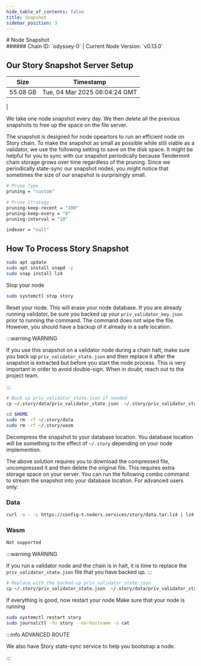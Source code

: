 ```yaml
---
hide_table_of_contents: false
title: Snapshot
sidebar_position: 3
---
```


<div class="h1-with-icon icon-story">
# Node Snapshot
</div>
###### Chain ID: `odyssey-0` | Current Node Version: `v0.13.0`

## Our Story Snapshot Server Setup

| Size   | Timestamp    |
|--------|--------------|
| 55.08 GB | Tue, 04 Mar 2025 06:04:24 GMT  |


We take one node snapshot every day. We then delete all the previous snapshots to free up the space on the file server.

The snapshot is designed for node opeartors to run an efficient node on Story chain. To make the snapshot as small as possible while still viable as a validator, we use the following setting to save on the disk space. It might be helpful for you to sync with our snapshot periodically because Tendermint chain storage grows over time regardless of the pruning. Since we periodically state-sync our snapshot nodes, you might notice that sometimes the size of our snapshot is surprisingly small.

```bash title="app.toml"
# Prune Type
pruning = "custom"

# Prune Strategy
pruning-keep-recent = "100"
pruning-keep-every = "0"
pruning-interval = "10"
```

```bash title="config.toml"
indexer = "null"
```

## How To Process Story Snapshot
```bash
sudo apt update
sudo apt install snapd -y
sudo snap install lz4
```

Stop your node
```bash
sudo systemctl stop story
```
Reset your node. This will erase your node database. If you are already running validator, be sure you backed up your `priv_validator_key.json` prior to running the command. The command does not wipe the file. However, you should have a backup of it already in a safe location.

:::warning WARNING

If you use this snapshot on a validator node during a chain halt, make sure you back up `priv_validator_state.json` and then replace it after the snapshot is extracted but before you start the node process. This is very important in order to avoid double-sign. When in doubt, reach out to the project team.

:::

```bash
# Back up priv_validator_state.json if needed
cp ~/.story/data/priv_validator_state.json  ~/.story/priv_validator_state.json

cd $HOME
sudo rm -rf ~/.story/data
sudo rm -rf ~/.story/wasm
```

Decompress the snapshot to your database location. You database location will be something to the effect of `~/.story` depending on your node implemention.

The above solution requires you to download the compressed file, uncompressed it and then delete the original file. This requires extra storage space on your server. You can run the following combo command to stream the snapshot into your database location. For advanced users only:
### Data
```bash
curl -o - -L https://config-t.noders.services/story/data.tar.lz4 | lz4 -d | tar -x -C ~/.story
```
### Wasm
```bash
Not supported
```

:::warning WARNING

If you run a validator node and the chain is in halt, it is time to replace the `priv_validator_state.json` file that you have backed up.
:::

```bash
# Replace with the backed-up priv_validator_state.json
cp ~/.story/priv_validator_state.json  ~/.story/data/priv_validator_state.json
```

If everything is good, now restart your node
Make sure that your node is running

```bash
sudo systemctl restart story
sudo journalctl -fu story --no-hostname -o cat
```

:::info ADVANCED ROUTE

We also have Story state-sync service to help you bootstrap a node.

:::